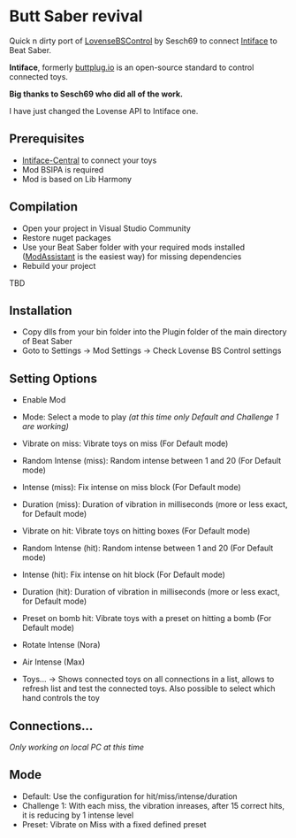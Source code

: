 # Butt Saber revival

Quick n dirty port of [LovenseBSControl](https://github.com/Sesch69/LovenseBSControl) by Sesch69 to connect [Intiface](https://intiface.com/) to Beat Saber.

**Intiface**, formerly [buttplug.io](buttplug.io) is an open-source standard to control connected toys.

**Big thanks to Sesch69 who did all of the work.**

I have just changed the Lovense API to Intiface one.

## Prerequisites

- [Intiface-Central](https://intiface.com/central/) to connect your toys
- Mod BSIPA is required
- Mod is based on Lib Harmony

## Compilation

* Open your project in Visual Studio Community
* Restore nuget packages
* Use your Beat Saber folder with your required mods installed ([ModAssistant](https://github.com/Assistant/ModAssistant) is the easiest way) for missing dependencies
* Rebuild your project

TBD

## Installation

- Copy dlls from your bin folder into the Plugin folder of the main directory of Beat Saber
- Goto to Settings -> Mod Settings -> Check Lovense BS Control settings

## Setting Options

* Enable Mod
* Mode: Select a mode to play *(at this time only Default and Challenge 1 are working)*
* Vibrate on miss: Vibrate toys on miss (For Default mode)

* Random Intense (miss): Random intense between 1 and 20 (For Default mode)
* Intense (miss): Fix intense on miss block (For Default mode)
* Duration (miss): Duration of vibration in milliseconds (more or less exact, for Default mode)

* Vibrate on hit: Vibrate toys on hitting boxes (For Default mode) 
* Random Intense (hit): Random intense between 1 and 20 (For Default mode)
* Intense (hit): Fix intense on hit block (For Default mode)
* Duration (hit): Duration of vibration in milliseconds (more or less exact, for Default mode)

* Preset on bomb hit: Vibrate toys with a preset on hitting a bomb (For Default mode)
* Rotate Intense (Nora)
* Air Intense (Max)

* Toys... -> Shows connected toys on all connections in a list, allows to refresh list and test the connected toys. Also possible to select which hand controls the toy

## Connections...

*Only working on local PC at this time*

## Mode

- Default: Use the configuration for hit/miss/intense/duration
- Challenge 1: With each miss, the vibration inreases, after 15 correct hits, it is reducing by 1 intense level
- Preset: Vibrate on Miss with a fixed defined preset
